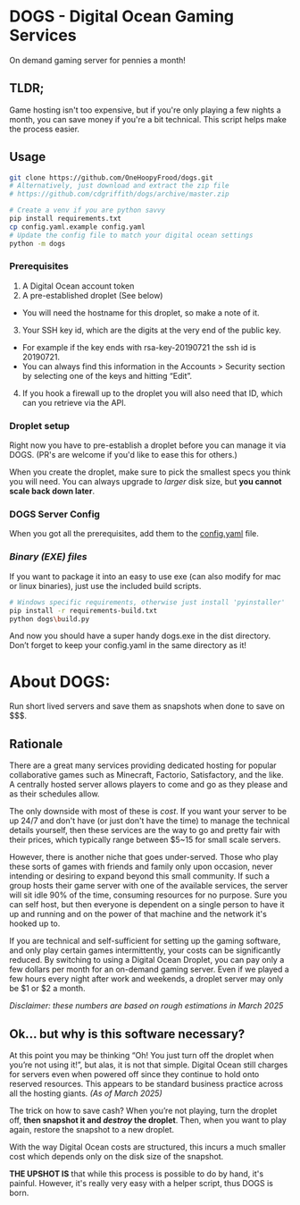 # DOGS - Digital Ocean Gaming Services

On demand gaming server for pennies a month!

## TLDR;

Game hosting isn't too expensive, but if you're only playing a few nights a
month, you can save money if you're a bit technical. This script helps make the
process easier.

## Usage

```sh
git clone https://github.com/OneHoopyFrood/dogs.git
# Alternatively, just download and extract the zip file
# https://github.com/cdgriffith/dogs/archive/master.zip

# Create a venv if you are python savvy
pip install requirements.txt
cp config.yaml.example config.yaml
# Update the config file to match your digital ocean settings
python -m dogs
```

### Prerequisites

1. A Digital Ocean account token
2. A pre-established droplet (See below)

- You will need the hostname for this droplet, so make a note of it.

3. Your SSH key id, which are the digits at the very end of the public key.

- For example if the key ends with rsa-key-20190721 the ssh id is 20190721.
- You can always find this information in the Accounts > Security section by
  selecting one of the keys and hitting “Edit”.

4. If you hook a firewall up to the droplet you will also need that ID, which
   can you retrieve via the API.

### Droplet setup

Right now you have to pre-establish a droplet before you can manage it via DOGS.
(PR's are welcome if you'd like to ease this for others.)

When you create the droplet, make sure to pick the smallest specs you think you
will need. You can always upgrade to _larger_ disk size, but **you cannot scale
back down later**.

### DOGS Server Config

When you got all the prerequisites, add them to the [config.yaml](config.yaml.example) file.

### _Binary (EXE) files_

If you want to package it into an easy to use exe (can also modify for mac or
linux binaries), just use the included build scripts.

```sh
# Windows specific requirements, otherwise just install 'pyinstaller'
pip install -r requirements-build.txt
python dogs\build.py
```

And now you should have a super handy dogs.exe in the dist directory. Don’t
forget to keep your config.yaml in the same directory as it!

# About DOGS:

Run short lived servers and save them as snapshots when done to save on $$$.

## Rationale

There are a great many services providing dedicated hosting for popular
collaborative games such as Minecraft, Factorio, Satisfactory, and the like. A
centrally hosted server allows players to come and go as they please and as
their schedules allow.

The only downside with most of these is _cost_. If you want your server to be up
24/7 and don't have (or just don't have the time) to manage the technical
details yourself, then these services are the way to go and pretty fair with
their prices, which typically range between $5~15 for small scale servers.

However, there is another niche that goes under-served. Those who play these
sorts of games with friends and family only upon occasion, never intending or
desiring to expand beyond this small community. If such a group hosts their game
server with one of the available services, the server will sit idle 90% of the
time, consuming resources for no purpose. Sure you can self host, but then
everyone is dependent on a single person to have it up and running and on the
power of that machine and the network it's hooked up to.

If you are technical and self-sufficient for setting up the gaming software,
and only play certain games intermittently, your costs can be significantly
reduced. By switching to using a Digital Ocean Droplet, you can pay only a few
dollars per month for an on-demand gaming server. Even if we played a few hours
every night after work and weekends, a droplet server may only be $1 or $2 a
month.

_Disclaimer: these numbers are based on rough estimations in March 2025_

## Ok... but why is this software necessary?

At this point you may be thinking “Oh! You just turn off the droplet when you’re
not using it!”, but alas, it is not that simple. Digital Ocean still charges for
servers even when powered off since they continue to hold onto reserved
resources. This appears to be standard business practice across all the hosting
giants. _(As of March 2025)_

The trick on how to save cash? When you’re not playing, turn the droplet off,
**then snapshot it and _destroy_ the droplet**. Then, when you want to play again,
restore the snapshot to a new droplet.

With the way Digital Ocean costs are structured, this incurs a much smaller cost
which depends only on the disk size of the snapshot.

**THE UPSHOT IS** that while this process is possible to do by hand, it's
painful. However, it's really very easy with a helper script, thus DOGS is born.
